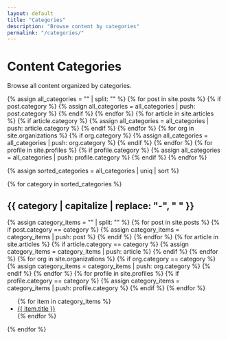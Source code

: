 ```yaml
---
layout: default
title: "Categories"
description: "Browse content by categories"
permalink: "/categories/"
---
```


# Content Categories

Browse all content organized by categories.

{% assign all_categories = "" | split: "" %}
{% for post in site.posts %}
  {% if post.category %}
    {% assign all_categories = all_categories | push: post.category %}
  {% endif %}
{% endfor %}
{% for article in site.articles %}
  {% if article.category %}
    {% assign all_categories = all_categories | push: article.category %}
  {% endif %}
{% endfor %}
{% for org in site.organizations %}
  {% if org.category %}
    {% assign all_categories = all_categories | push: org.category %}
  {% endif %}
{% endfor %}
{% for profile in site.profiles %}
  {% if profile.category %}
    {% assign all_categories = all_categories | push: profile.category %}
  {% endif %}
{% endfor %}

{% assign sorted_categories = all_categories | uniq | sort %}

{% for category in sorted_categories %}
## {{ category | capitalize | replace: "-", " " }}

{% assign category_items = "" | split: "" %}
{% for post in site.posts %}
  {% if post.category == category %}
    {% assign category_items = category_items | push: post %}
  {% endif %}
{% endfor %}
{% for article in site.articles %}
  {% if article.category == category %}
    {% assign category_items = category_items | push: article %}
  {% endif %}
{% endfor %}
{% for org in site.organizations %}
  {% if org.category == category %}
    {% assign category_items = category_items | push: org.category %}
  {% endif %}
{% endfor %}
{% for profile in site.profiles %}
  {% if profile.category == category %}
    {% assign category_items = category_items | push: profile.category %}
  {% endif %}
{% endfor %}

<ul>
{% for item in category_items %}
  <li><a href="{{ item.url }}">{{ item.title }}</a></li>
{% endfor %}
</ul>

{% endfor %}

